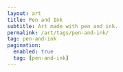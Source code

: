 ```yaml
---
layout: art
title: Pen and Ink
subtitle: Art made with pen and ink.
permalink: /art/tags/pen-and-ink/
tag: pen-and-ink
pagination:
  enabled: true
  tag: [pen-and-ink]
---
```

